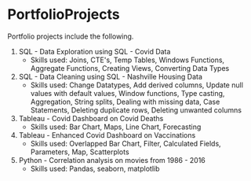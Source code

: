 # PortfolioProjects
Portfolio projects include the following.
1. SQL - Data Exploration using SQL - Covid Data
   - Skills used: Joins, CTE's, Temp Tables, Windows Functions, Aggregate Functions, Creating Views, Converting Data Types
2. SQL - Data Cleaning using SQL - Nashville Housing Data
   - Skills used: Change Datatypes, Add derived columns, Update null values with default values, Window functions, Type casting, Aggregation, String splits, Dealing with missing data, Case Statements, Deleting duplicate rows, Deleting unwanted columns
3. Tableau - Covid Dashboard on Covid Deaths
   - Skills used: Bar Chart, Maps, Line Chart, Forecasting
4. Tableau - Enhanced Covid Dashboard on Vaccinations
   - Skills used: Overlapped Bar Chart, Filter, Calculated Fields, Parameters, Map, Scatterplots
5. Python - Correlation analysis on movies from 1986 - 2016
   - Skills used: Pandas, seaborn, matplotlib
